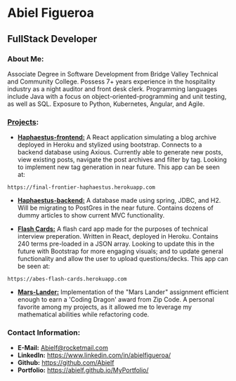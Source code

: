 # Abiel Figueroa
## FullStack Developer

 ### About Me:
 Associate Degree in Software Development from Bridge Valley Technical and Community College.  Possess 7+ years 
 experience in the hospitality industry as a night auditor and front desk clerk. Programming languages include Java with 
 a focus on object-oriented-programming and unit testing, as well as SQL. Exposure to Python, Kubernetes, Angular, and 
 Agile. 

 ### [Projects](https://github.com/Abielf):
 * [**Haphaestus-frontend:**](https://github.com/Abielf/Haphaestus-frontend) A React application simulating a blog archive deployed in Heroku and stylized using 
   bootstrap. Connects to a backend database using Axious. Currently able to generate new posts, view existing posts, 
   navigate the post archives and filter by tag. Looking to implement new tag generation in near future. This app can be seen at:

`https://final-frontier-haphaestus.herokuapp.com`

 * [**Haphaestus-backend:**](https://github.com/Abielf/hephaestus-backend) A database made using spring, JDBC, and H2. Will be migrating to PostGres in the near 
   future. Contains dozens of dummy articles to show current MVC functionality.

 * [**Flash Cards:**](https://github.com/Abielf/my-flash-cards) A flash card app made for the purposes of technical interview preperation. Written in React, 
   deployed in Heroku. Contains 240 terms pre-loaded in a JSON array. Looking to update this in the future with 
   Bootstrap for more engaging visuals; and to update general functionality and allow the user to upload 
   questions/decks. This app can be seen at:

`https://abes-flash-cards.herokuapp.com`

 * [**Mars-Lander:**](https://github.com/Abielf/Zip-MarsLander) Implementation of the "Mars Lander" assignment efficient enough to earn a 'Coding Dragon' award from 
   Zip Code. A personal favorite among my projects, as it allowed me to leverage my mathematical abilities while 
   refactoring code.



 ### Contact Information:
 * **E-Mail:** Abielf@rocketmail.com
 * **LinkedIn:** https://www.linkedin.com/in/abielfigueroa/
 * **Github:** https://github.com/Abielf
 * **Portfolio:** https://abielf.github.io/MyPortfolio/
